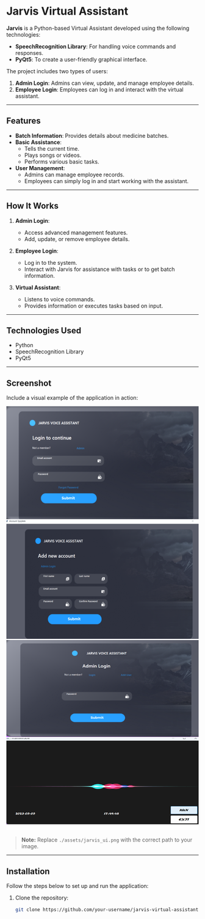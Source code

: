 # Jarvis Virtual Assistant

**Jarvis** is a Python-based Virtual Assistant developed using the following technologies:

- **SpeechRecognition Library**: For handling voice commands and responses.
- **PyQt5**: To create a user-friendly graphical interface.

The project includes two types of users:
1. **Admin Login**: Admins can view, update, and manage employee details.
2. **Employee Login**: Employees can log in and interact with the virtual assistant.

---

## Features
- **Batch Information**: Provides details about medicine batches.
- **Basic Assistance**:
  - Tells the current time.
  - Plays songs or videos.
  - Performs various basic tasks.
- **User Management**:
  - Admins can manage employee records.
  - Employees can simply log in and start working with the assistant.

---

## How It Works
1. **Admin Login**:
   - Access advanced management features.
   - Add, update, or remove employee details.

2. **Employee Login**:
   - Log in to the system.
   - Interact with Jarvis for assistance with tasks or to get batch information.

3. **Virtual Assistant**:
   - Listens to voice commands.
   - Provides information or executes tasks based on input.

---

## Technologies Used
- Python
- SpeechRecognition Library
- PyQt5

---

## Screenshot
Include a visual example of the application in action:

![Jarvis Virtual Assistant](./assets/login.png)
![Jarvis Virtual Assistant](./assets/registration.png)
![Jarvis Virtual Assistant](./assets/Admin.png)
![Jarvis Virtual Assistant](./assets/MainUI.png)

> **Note:** Replace `./assets/jarvis_ui.png` with the correct path to your image.

---

## Installation
Follow the steps below to set up and run the application:

1. Clone the repository:
   ```bash
   git clone https://github.com/your-username/jarvis-virtual-assistant.git
